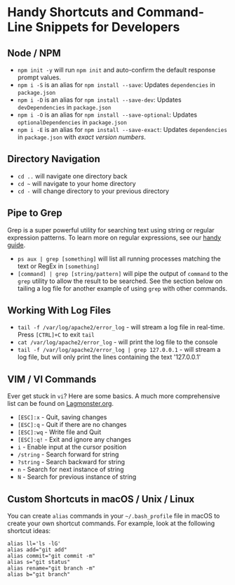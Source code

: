 # Handy Shortcuts and Command-Line Snippets for Developers

## Node / NPM
* `npm init -y` will run `npm init` and auto-confirm the default response prompt values.
* `npm i -S` is an alias for `npm install --save`: Updates `dependencies` in `package.json`
* `npm i -D` is an alias for `npm install --save-dev`: Updates `devDependencies` in `package.json`
* `npm i -O` is an alias for `npm install --save-optional`: Updates `optionalDependencies` in `package.json`
* `npm i -E` is an alias for `npm install --save-exact`: Updates `dependencies` in `package.json` with _exact version numbers_.

## Directory Navigation
* `cd ..` will navigate one directory back
* `cd ~` will navigate to your home directory
* `cd -` will change directory to your previous directory

## Pipe to Grep
Grep is a super powerful utility for searching text using string or regular expression patterns. To learn more on regular expressions, see our [handy guide](REGEX.md).
* `ps aux | grep [something]` will list all running processes matching the text or RegEx in `[something]`
* `[command] | grep [string/pattern]` will pipe the output of `command` to the `grep` utility to allow the result to be searched. See the section below on tailing a log file for another example of using `grep` with other commands.

## Working With Log Files
* `tail -f /var/log/apache2/error_log` - will stream a log file in real-time. Press `[CTRL]+C` to exit `tail`
* `cat /var/log/apache2/error_log` - will print the log file to the console
* `tail -f /var/log/apache2/error_log | grep 127.0.0.1` - will stream a log file, but will only print the lines containing the text '127.0.0.1'

## VIM / VI Commands
Ever get stuck in `vi`? Here are some basics. A much more comprehensive list can be found on [Lagmonster.org](http://www.lagmonster.org/docs/vi.html).
* `[ESC]:x` - Quit, saving changes
* `[ESC]:q` - Quit if there are no changes
* `[ESC]:wq` - Write file and Quit
* `[ESC]:q!` - Exit and ignore any changes
* `i` - Enable input at the cursor position
* `/string` - Search forward for string
* `?string` - Search backward for string
* `n` - Search for next instance of string
* `N` - Search for previous instance of string

## Custom Shortcuts in macOS / Unix / Linux
You can create `alias` commands in your `~/.bash_profile` file in macOS to create your own shortcut commands. For example, look at the following shortcut ideas:

```
alias ll='ls -lG'
alias add="git add"
alias commit="git commit -m"
alias s="git status"
alias rename="git branch -m"
alias b="git branch"
```